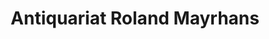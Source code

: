 ---
title: "Antiquariat Roland Mayrhans"
url: /tuebingen/antiquariat-roland-mayrhans/
shop: Bücher
---